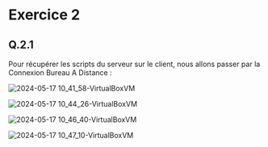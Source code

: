 # Exercice 2

## Q.2.1

Pour récupérer les scripts du serveur sur le client, nous allons passer par la Connexion Bureau A Distance : 

![2024-05-17 10_41_58-VirtualBoxVM](https://github.com/ThoXinou/Checkpoint_2/assets/159007018/11fca645-f635-4d3c-9992-d8b201577ec5)

![2024-05-17 10_44_26-VirtualBoxVM](https://github.com/ThoXinou/Checkpoint_2/assets/159007018/8058e095-6614-49ec-bb7a-be430afb882b)

![2024-05-17 10_46_40-VirtualBoxVM](https://github.com/ThoXinou/Checkpoint_2/assets/159007018/8b77231d-4d38-4239-91e6-1000d3557db0)

![2024-05-17 10_47_10-VirtualBoxVM](https://github.com/ThoXinou/Checkpoint_2/assets/159007018/24d629de-50d0-4f28-9dd3-01fcde9bab86)




